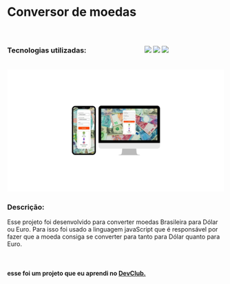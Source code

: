 <h1>
  Conversor de moedas</h1>
<br>
   <h3>Tecnologias utilizadas:ㅤㅤㅤㅤㅤㅤㅤㅤㅤ<img src="https://img.shields.io/badge/HTML5-E34F26?style=for-the-badge&logo=html5&logoColor=white" /> 
<img src="https://img.shields.io/badge/CSS-239120?&style=for-the-badge&logo=css3&logoColor=white" /> <img src= "https://img.shields.io/badge/JavaScript-F7DF1E?style=for-the-badge&logo=javascript&logoColor=black" />
   </h3>

  <br>
  
<img src="https://github.com/maycon-silver/Conversor-de-moedas/blob/master/assest/resposivo-conversor.jpg"/>
  <h3>Descrição:</h3>
  <p>Esse projeto foi desenvolvido para converter moedas Brasileira para Dólar ou Euro. Para isso foi usado a linguagem javaScript que é responsável por fazer que a moeda consiga se converter para tanto para Dólar quanto para Euro.</p>
  <br>
  <h4>esse foi um projeto que eu aprendi no <a href="https://rodolfomori.com.br/devclub">DevClub.</a></h4>

